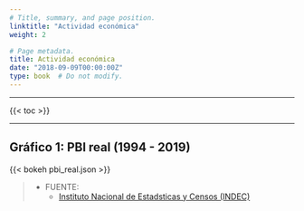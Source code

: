 ```yaml
---
# Title, summary, and page position.
linktitle: "Actividad económica"
weight: 2

# Page metadata.
title: Actividad económica
date: "2018-09-09T00:00:00Z"
type: book  # Do not modify.
---
```




---

{{< toc >}}

---

## Gráfico 1: PBI real (1994 - 2019)

{{< bokeh pbi_real.json >}}

> * FUENTE:
>   * [Instituto Nacional de Estadsticas y Censos (INDEC)](https://www.indec.gob.ar/indec/web/Nivel4-Tema-3-9-47)


